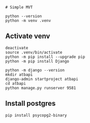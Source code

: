     # Simple MVT
```
python --version
python -m venv .venv

```
## Activate venv
```
deactivate
source .venv/bin/activate
python -m pip install --upgrade pip
python -m pip install Django

python -m django --version
mkdir atbapi
django-admin startproject atbapi
cd atbapi
python manage.py runserver 9581
```
## Install postgres
```
pip install psycopg2-binary
```